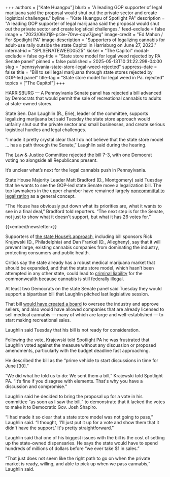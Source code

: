 +++
authors = ["Kate Huangpu"]
blurb = "A leading GOP supporter of legal marijuana said the proposal would shut out the private sector and create logistical challenges."
byline = "Kate Huangpu of Spotlight PA"
description = "A leading GOP supporter of legal marijuana said the proposal would shut out the private sector and create logistical challenges."
feed-exclude = false
image = "2023/06/01j9-pr3e-70rw-cqw7.jpeg"
image-credit = "Ed Mahon / For Spotlight PA"
image-description = "Supporters of legalizing cannabis for adult-use rally outside the state Capitol in Harrisburg on June 27, 2023."
internal-id = "SPLSENATEWEED0525"
kicker = "The Capitol"
modal-exclude = false
og-title = "State store model for legal weed rejected by PA Senate panel"
pinned = false
published = 2025-05-13T10:31:22.298-04:00
slug = "pennsylvania-state-store-legal-weed-rejected"
suppress-date = false
title = "Bill to sell legal marijuana through state stores rejected by GOP-led panel"
title-tag = "State store model for legal weed in Pa. rejected"
topics = ["The Capitol"]
+++

HARRISBURG — A Pennsylvania Senate panel has rejected a bill advanced by Democrats that would permit the sale of recreational cannabis to adults at state-owned stores.

State Sen. Dan Laughlin (R., Erie), leader of the committee, supports legalizing marijuana but said Tuesday the state store approach would unfairly shut out the private sector and small businesses, and create serious logistical hurdles and legal challenges.

“I made it pretty crystal clear that I do not believe that the state store model … has a path through the Senate,” Laughlin said during the hearing.

The Law &amp; Justice Committee rejected the bill 7-3, with one Democrat voting no alongside all Republicans present.

It’s unclear what’s next for the legal cannabis push in Pennsylvania.

State House Majority Leader Matt Bradford (D., Montgomery) said Tuesday that he wants to see the GOP-led state Senate move a legalization bill. The top lawmakers in the upper chamber have remained largely <a href="https://www.spotlightpa.org/news/2025/02/marijuana-cannabis-recreational-legalization-pennsylvania-josh-shapiro-budget-gop-support/">noncommittal to legalization</a> as a general concept.

“The House has obviously put down what its priorities are, what it wants to see in a final deal,” Bradford told reporters. “The next step is for the Senate, not just to show what it doesn&#39;t support, but what it has 26 votes for.”

{{<embed/newsletter>}}

Supporters of <a href="https://www.spotlightpa.org/news/2025/05/pennsylvania-legal-marijuana-stare-stores-republican-opposition/">the state House’s approach</a>, including bill sponsors Rick Krajewski (D., Philadelphia) and Dan Frankel (D., Allegheny), say that it will prevent large, existing cannabis companies from dominating the industry, protecting consumers and public health.

Critics say the state already has a robust medical marijuana market that should be expanded, and that the state store model, which hasn’t been attempted in any other state, could lead to <a href="https://blogs.duanemorris.com/cannabis/2025/04/08/analysis-indicates-pennsylvania-state-run-cannabis-sales-likely-preempted-by-controlled-substances-act/">criminal liability</a> for the commonwealth because cannabis is still federally illegal.

At least two Democrats on the state Senate panel said Tuesday they would support a bipartisan bill that Laughlin pitched last legislative session.

That bill <a href="https://www.legis.state.pa.us/cfdocs/billinfo/billinfo.cfm?syear=2023&amp;sind=0&amp;body=S&amp;type=B&amp;bn=0846">would have created a board</a> to oversee the industry and approve sellers, and also would have allowed companies that are already licensed to sell medical cannabis — many of which are large and well-established — to start making recreational sales.

Laughlin said Tuesday that his bill is not ready for consideration.

Following the vote, Krajewski told Spotlight PA he was frustrated that Laughlin voted against the measure without any discussion or proposed amendments, particularly with the budget deadline fast approaching.

He described the bill as the “prime vehicle to start discussions in time for June \[30\].”

“We did what he told us to do: We sent them a bill,” Krajewski told Spotlight PA. “It’s fine if you disagree with elements. That&#39;s why you have a discussion and compromise.”

Laughlin said he decided to bring the proposal up for a vote in his committee “as soon as I saw the bill,” to demonstrate that it lacked the votes to make it to Democratic Gov. Josh Shapiro.

“I had made it so clear that a state store model was not going to pass,” Laughlin said. “I thought, ‘I&#39;ll just put it up for a vote and show them that it didn&#39;t have the support.’ It&#39;s pretty straightforward.”

Laughlin said that one of his biggest issues with the bill is the cost of setting up the state-owned dispensaries. He says the state would have to spend hundreds of millions of dollars before “we ever take $1 in sales.”

“That just does not seem like the right path to go on when the private market is ready, willing, and able to pick up when we pass cannabis,” Laughlin said.

